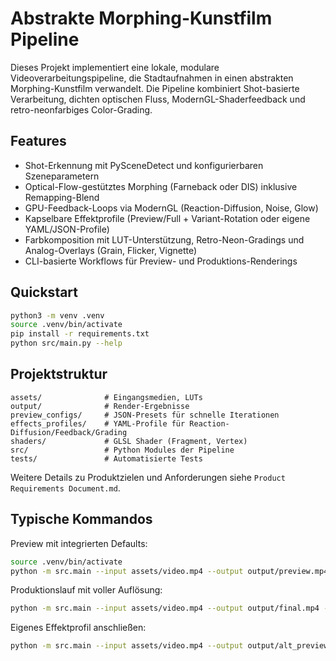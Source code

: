 # Abstrakte Morphing-Kunstfilm Pipeline

Dieses Projekt implementiert eine lokale, modulare Videoverarbeitungspipeline, die Stadtaufnahmen in einen abstrakten Morphing-Kunstfilm verwandelt. Die Pipeline kombiniert Shot-basierte Verarbeitung, dichten optischen Fluss, ModernGL-Shaderfeedback und retro-neonfarbiges Color-Grading.

## Features
- Shot-Erkennung mit PySceneDetect und konfigurierbaren Szeneparametern
- Optical-Flow-gestütztes Morphing (Farneback oder DIS) inklusive Remapping-Blend
- GPU-Feedback-Loops via ModernGL (Reaction-Diffusion, Noise, Glow)
- Kapselbare Effektprofile (Preview/Full + Variant-Rotation oder eigene YAML/JSON-Profile)
- Farbkomposition mit LUT-Unterstützung, Retro-Neon-Gradings und Analog-Overlays (Grain, Flicker, Vignette)
- CLI-basierte Workflows für Preview- und Produktions-Renderings

## Quickstart
```bash
python3 -m venv .venv
source .venv/bin/activate
pip install -r requirements.txt
python src/main.py --help
```

## Projektstruktur
```
assets/              # Eingangsmedien, LUTs
output/              # Render-Ergebnisse
preview_configs/     # JSON-Presets für schnelle Iterationen
effects_profiles/    # YAML-Profile für Reaction-Diffusion/Feedback/Grading
shaders/             # GLSL Shader (Fragment, Vertex)
src/                 # Python Modules der Pipeline
tests/               # Automatisierte Tests
```

Weitere Details zu Produktzielen und Anforderungen siehe `Product Requirements Document.md`.

## Typische Kommandos

Preview mit integrierten Defaults:
```bash
source .venv/bin/activate
python -m src.main --input assets/video.mp4 --output output/preview.mp4 --preview --scene-detect
```

Produktionslauf mit voller Auflösung:
```bash
python -m src.main --input assets/video.mp4 --output output/final.mp4 --full --scene-detect --include-audio
```

Eigenes Effektprofil anschließen:
```bash
python -m src.main --input assets/video.mp4 --output output/alt_preview.mp4 --preview --effects-profile effects_profiles/custom.yaml
```
